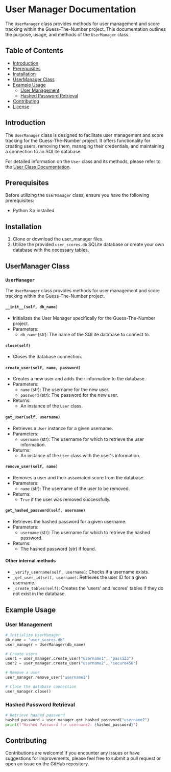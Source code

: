 # User Manager Documentation

The `UserManager` class provides methods for user management and score tracking within the Guess-The-Number project. This documentation outlines the purpose, usage, and methods of the `UserManager` class.

## Table of Contents

- [Introduction](#introduction)
- [Prerequisites](#prerequisites)
- [Installation](#installation)
- [UserManager Class](#usermanager-class)
- [Example Usage](#example-usage)
  - [User Management](#user-management)
  - [Hashed Password Retrieval](#hashed-password-retrieval)
- [Contributing](#contributing)
- [License](#license)

## Introduction

The `UserManager` class is designed to facilitate user management and score tracking for the Guess-The-Number project. It offers functionality for creating users, removing them, managing their credentials, and maintaining a connection to an SQLite database.

For detailed information on the `User` class and its methods, please refer to the [User Class Documentation](./UserClass.md).

## Prerequisites

Before utilizing the `UserManager` class, ensure you have the following prerequisites:

- Python 3.x installed

## Installation

1. Clone or download the user_manager files.
2. Utilize the provided `user_scores.db` SQLite database or create your own database with the necessary tables.

## UserManager Class

### `UserManager`

The `UserManager` class provides methods for user management and score tracking within the Guess-The-Number project.

#### `__init__(self, db_name)`

- Initializes the User Manager specifically for the Guess-The-Number project.
- Parameters:
  - `db_name` (str): The name of the SQLite database to connect to.

#### `close(self)`

- Closes the database connection.

#### `create_user(self, name, password)`

- Creates a new user and adds their information to the database.
- Parameters:
  - `name` (str): The username for the new user.
  - `password` (str): The password for the new user.
- Returns:
  - An instance of the `User` class.

#### `get_user(self, username)`

- Retrieves a `User` instance for a given username.
- Parameters:
  - `username` (str): The username for which to retrieve the user information.
- Returns:
  - An instance of the `User` class with the user's information.

#### `remove_user(self, name)`

- Removes a user and their associated score from the database.
- Parameters:
  - `name` (str): The username of the user to be removed.
- Returns:
  - `True` if the user was removed successfully.

#### `get_hashed_password(self, username)`

- Retrieves the hashed password for a given username.
- Parameters:
  - `username` (str): The username for which to retrieve the hashed password.
- Returns:
  - The hashed password (str) if found.
  
#### Other internal methods

- `_verify_username(self, username)`: Checks if a username exists.
- `_get_user_id(self, username)`: Retrieves the user ID for a given username.
- `_create_tables(self)`: Creates the 'users' and 'scores' tables if they do not exist in the database.

## Example Usage

### User Management

```python
# Initialize UserManager
db_name = "user_scores.db"
user_manager = UserManager(db_name)

# Create users
user1 = user_manager.create_user("username1", "pass123")
user2 = user_manager.create_user("username2", "secure456")

# Remove a user
user_manager.remove_user("username1")

# Close the database connection
user_manager.close()
```

### Hashed Password Retrieval

```python
# Retrieve hashed password
hashed_password = user_manager.get_hashed_password("username2")
print(f"Hashed Password for username2: {hashed_password}")
```

## Contributing

Contributions are welcome! If you encounter any issues or have suggestions for improvements, please feel free to submit a pull request or open an issue on the GitHub repository.

